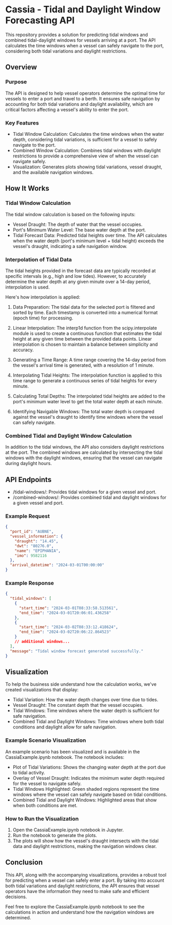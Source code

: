 # Cassia - Tidal and Daylight Window Forecasting API
This repository provides a solution for predicting tidal windows and combined tidal-daylight windows for vessels arriving at a port. The API calculates the time windows when a vessel can safely navigate to the port, considering both tidal variations and daylight restrictions.

## Overview
### Purpose
The API is designed to help vessel operators determine the optimal time for vessels to enter a port and travel to a berth. It ensures safe navigation by accounting for both tidal variations and daylight availability, which are critical factors affecting a vessel's ability to enter the port.

### Key Features
* Tidal Window Calculation: Calculates the time windows when the water depth, considering tidal variations, is sufficient for a vessel to safely navigate to the port.
* Combined Window Calculation: Combines tidal windows with daylight restrictions to provide a comprehensive view of when the vessel can navigate safely.
* Visualization: Generates plots showing tidal variations, vessel draught, and the available navigation windows.
## How It Works
### Tidal Window Calculation
The tidal window calculation is based on the following inputs:

* Vessel Draught: The depth of water that the vessel occupies.
* Port's Minimum Water Level: The base water depth at the port.
* Tidal Forecast Data: Predicted tidal heights over time.
The API calculates when the water depth (port's minimum level + tidal height) exceeds the vessel's draught, indicating a safe navigation window.

### Interpolation of Tidal Data
The tidal heights provided in the forecast data are typically recorded at specific intervals (e.g., high and low tides). However, to accurately determine the water depth at any given minute over a 14-day period, interpolation is used.

Here's how interpolation is applied:

1. Data Preparation: The tidal data for the selected port is filtered and sorted by time. Each timestamp is converted into a numerical format (epoch time) for processing.

2. Linear Interpolation: The interp1d function from the scipy.interpolate module is used to create a continuous function that estimates the tidal height at any given time between the provided data points. Linear interpolation is chosen to maintain a balance between simplicity and accuracy.

3. Generating a Time Range: A time range covering the 14-day period from the vessel's arrival time is generated, with a resolution of 1 minute.

4. Interpolating Tidal Heights: The interpolation function is applied to this time range to generate a continuous series of tidal heights for every minute.

5. Calculating Total Depths: The interpolated tidal heights are added to the port's minimum water level to get the total water depth at each minute.

6. Identifying Navigable Windows: The total water depth is compared against the vessel's draught to identify time windows where the vessel can safely navigate.

### Combined Tidal and Daylight Window Calculation
In addition to the tidal windows, the API also considers daylight restrictions at the port. The combined windows are calculated by intersecting the tidal windows with the daylight windows, ensuring that the vessel can navigate during daylight hours.

## API Endpoints
* /tidal-windows/: Provides tidal windows for a given vessel and port.
* /combined-windows/: Provides combined tidal and daylight windows for a given vessel and port.
### Example Request
```json
{
  "port_id": "AUBNE",
  "vessel_information": {
    "draught": "14.45",
    "dwt": "80276.0",
    "name": "EPIPHANIA",
    "imo": 9582116
  },
  "arrival_datetime": "2024-03-01T00:00:00"
}
```
### Example Response
```json
{
  "tidal_windows": [
    {
      "start_time": "2024-03-01T08:33:58.513561",
      "end_time": "2024-03-01T20:06:01.436258"
    },
    {
      "start_time": "2024-03-02T08:33:12.418624",
      "end_time": "2024-03-02T20:06:22.864523"
    }
    // additional windows...
  ],
  "message": "Tidal window forecast generated successfully."
}
```
## Visualization
To help the business side understand how the calculation works, we've created visualizations that display:

* Tidal Variation: How the water depth changes over time due to tides.
* Vessel Draught: The constant depth that the vessel occupies.
* Tidal Windows: Time windows where the water depth is sufficient for safe navigation.
* Combined Tidal and Daylight Windows: Time windows where both tidal conditions and daylight allow for safe navigation.
### Example Scenario Visualization
An example scenario has been visualized and is available in the CassiaExample.ipynb notebook. The notebook includes:

* Plot of Tidal Variations: Shows the changing water depth at the port due to tidal activity.
* Overlay of Vessel Draught: Indicates the minimum water depth required for the vessel to navigate safely.
* Tidal Windows Highlighted: Green shaded regions represent the time windows where the vessel can safely navigate based on tidal conditions.
* Combined Tidal and Daylight Windows: Highlighted areas that show when both conditions are met.
### How to Run the Visualization
1. Open the CassiaExample.ipynb notebook in Jupyter.
2. Run the notebook to generate the plots.
3. The plots will show how the vessel's draught intersects with the tidal data and daylight restrictions, making the navigation windows clear.
## Conclusion
This API, along with the accompanying visualizations, provides a robust tool for predicting when a vessel can safely enter a port. By taking into account both tidal variations and daylight restrictions, the API ensures that vessel operators have the information they need to make safe and efficient decisions.

Feel free to explore the CassiaExample.ipynb notebook to see the calculations in action and understand how the navigation windows are determined.